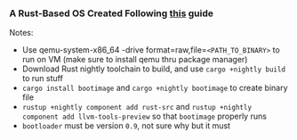 ### A Rust-Based OS Created Following [this](https://os.phil-opp.com) guide

Notes:

- Use qemu-system-x86_64 -drive format=raw,file=`<PATH_TO_BINARY>` to run on VM (make sure to install qemu thru package manager)
- Download Rust nightly toolchain to build, and use `cargo +nightly build` to run stuff
- `cargo install bootimage` and `cargo +nightly bootimage` to create binary file
- `rustup +nightly component add rust-src` and `rustup +nightly component add llvm-tools-preview` so that `bootimage` properly runs
- `bootloader` must be version `0.9`, not sure why but it must
